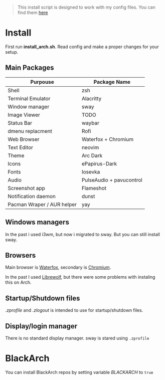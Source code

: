 
> This install script is designed to work with my config files. You can find them
[here](https://github.com/4ndrz3j/dotfiles)


# Install

First run **install_arch.sh**. Read config and make a proper changes for your
setup.

## Main Packages
| Purpouse          | Package Name  |
|-------------------|-------------- |
| Shell             | zsh           |
| Terminal Emulator | Alacritty     |
| Window manager    | sway          |
| Image Viewer      | TODO           |
| Status Bar        | waybar      |
| dmenu replacment  | Rofi          |
| Web Browser       | Waterfox + Chromium     |
| Text Editor       | neovim        |
| Theme             | Arc Dark      |
| Icons		        | ePapirus-Dark |
| Fonts             | Iosevka|
| Audio             | PulseAudio + pavucontrol|
| Screenshot app    | Flameshot     |
| Notification daemon| dunst        |
| Pacman Wraper / AUR helper | yay |

## Windows managers

In the past i used i3wm, but now i migrated to sway. But you can still install sway.

## Browsers

Main browser is [Waterfox](https://www.waterfox.net/), secondary is [Chromium](https://wiki.archlinux.org/title/chromium).

In the past I used [Librewolf](https://librewolf.net/), but there were some problems with instaling this on Arch. 

## Startup/Shutdown files

*.zprofile* and *.zlogout* is intended to use for startup/shutdown files.

## Display/login manager

There is no standard display manager. sway is stared using ```.zprofile```

# BlackArch

You can install BlackArch repos by setting variable *BLACKARCH* to ```true```
